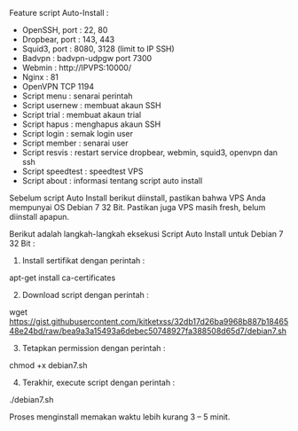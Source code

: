 Feature script Auto-Install : 

- OpenSSH, port : 22, 80
- Dropbear, port : 143, 443
- Squid3, port : 8080, 3128 (limit to IP SSH)
- Badvpn   : badvpn-udpgw port 7300
- Webmin   : http://IPVPS:10000/
- Nginx    : 81
- OpenVPN TCP 1194
- Script menu : senarai perintah
- Script usernew : membuat akaun SSH
- Script trial : membuat akaun trial
- Script hapus : menghapus akaun SSH
- Script login : semak login user
- Script member : senarai user
- Script resvis : restart service dropbear, webmin, squid3, openvpn dan ssh
- Script speedtest : speedtest VPS
- Script about : informasi tentang script auto install

Sebelum script Auto Install berikut diinstall, pastikan bahwa VPS Anda mempunyai OS Debian 7 32 Bit. Pastikan juga VPS masih fresh, belum diinstall apapun.

Berikut adalah langkah-langkah eksekusi Script Auto Install untuk Debian 7 32 Bit :

1. Install sertifikat dengan perintah :

apt-get install ca-certificates

2. Download script dengan perintah :

wget https://gist.githubusercontent.com/kitketxss/32db17d26ba9968b887b1846548e24bd/raw/bea9a3a15493a6debec50748927fa388508d65d7/debian7.sh

3. Tetapkan permission dengan perintah :

chmod +x debian7.sh

4. Terakhir, execute script dengan perintah :

./debian7.sh

Proses menginstall memakan waktu lebih kurang 3 – 5 minit.
